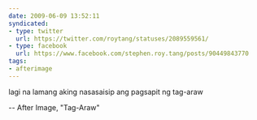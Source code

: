 ```yaml
---
date: 2009-06-09 13:52:11
syndicated:
- type: twitter
  url: https://twitter.com/roytang/statuses/2089559561/
- type: facebook
  url: https://www.facebook.com/stephen.roy.tang/posts/90449843770
tags:
- afterimage
---
```


lagi na lamang aking nasasaisip ang pagsapit ng tag-araw

-- After Image, "Tag-Araw"